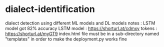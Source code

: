 # dialect-identification
dialect detection using different ML models and DL models
notes : 
LSTM model got 82% accuracy 
LSTM model : https://shorturl.at/cdmxy
tokens : https://shorturl.at/myGT9
index.html file must be in a sub-directory named "templates" in order to make the deployment.py works fine 
